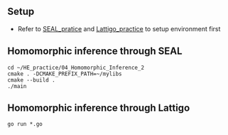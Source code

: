 ## Setup

- Refer to [SEAL_pratice](https://github.com/strongshih/HE_practice/tree/main/01_SEAL_practice) and [Lattigo_practice](https://github.com/strongshih/HE_practice/tree/main/02_Lattigo_practice) to setup environment first

## Homomorphic inference through SEAL

```
cd ~/HE_practice/04_Homomorphic_Inference_2
cmake . -DCMAKE_PREFIX_PATH=~/mylibs
cmake --build .
./main
```

## Homomorphic inference through Lattigo

```
go run *.go
```
